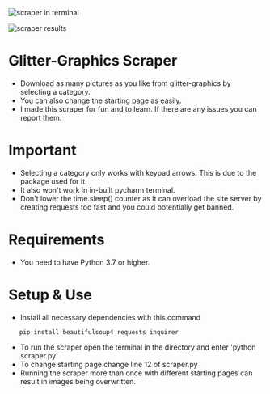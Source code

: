 ![scraper in terminal](https://i.ibb.co/S0G1HL4/scraper-preview-1.jpg)

![scraper results](https://i.ibb.co/pvDZPRC/scraper-preview-2.png)

# Glitter-Graphics Scraper

- Download as many pictures as you like from glitter-graphics by selecting a category.
- You can also change the starting page as easily.
- I made this scraper for fun and to learn. If there are any issues you can report them.

# Important

- Selecting a category only works with keypad arrows. This is due to the package used for it.
- It also won't work in in-built pycharm terminal.
- Don't lower the time.sleep() counter as it can overload the site server by creating requests too fast and you could potentially get banned.

# Requirements
- You need to have Python 3.7 or higher.

# Setup & Use

- Install all necessary dependencies with this command

```
   pip install beautifulsoup4 requests inquirer
```

- To run the scraper open the terminal in the directory and enter 'python scraper.py'
- To change starting page change line 12 of scraper.py
- Running the scraper more than once with different starting pages can result in images being overwritten.